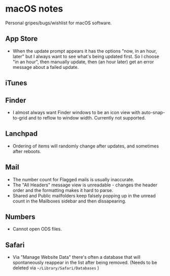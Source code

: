 # macOS notes

Personal gripes/bugs/wishlist for macOS software.

## App Store

* When the update prompt appears it has the options "now, in an hour, later" but I always want to see what's being updated first. So I choose "in an hour", then manually update, then (an hour later) get an error message about a failed update.

## iTunes

## Finder

* I almost always want Finder windows to be an icon view with auto-snap-to-grid and to reflow to window width. Currently not supported.

## Lanchpad

* Ordering of items will randomly change after updates, and sometimes after reboots.

## Mail

* The number count for Flagged mails is usually inaccurate.
* The "All Headers" message view is unreadable - changes the header order and the formatting makes it hard to parse.
* Shared and Public mailfolders keep falsely popping up in the unread count in the Mailboxes sidebar and then dissapearing.

## Numbers

* Cannot open ODS files.

## Safari

* Via "Manage Website Data" there's often a database that will spontaneously reappear in the list after being removed. (Needs to be deleted via `~/Library/Safari/Databases` )
